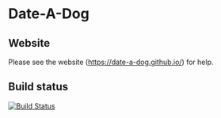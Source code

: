 # Date-A-Dog

## Website
Please see the website (https://date-a-dog.github.io/) for help.

## Build status
[![Build Status](https://travis-ci.org/Date-A-Dog/Date-A-Dog.svg?branch=master)](https://travis-ci.org/Date-A-Dog/Date-A-Dog)
